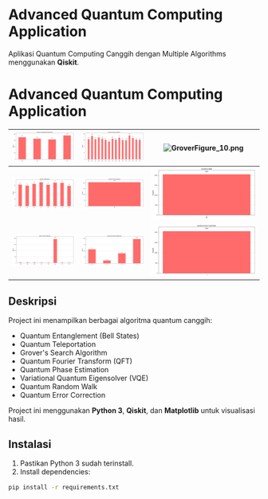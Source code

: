 
# Advanced Quantum Computing Application

Aplikasi Quantum Computing Canggih dengan Multiple Algorithms menggunakan **Qiskit**.


# Advanced Quantum Computing Application  

| ![Entanglement](images/Figure_2.png) | ![Teleportation](images/Figure_5.png) | ![Grover](images/)Figure_10.png |
|-----------------------------------------|-------------------------------------------|-------------------------------|
| ![QFT](images/Figure_3.png)                  | ![Phase Estimation](images/Figure_6.png)    | ![VQE](images/Figure_8.png)       |
| ![Quantum Walk](images/Figure_4.png)        | ![Error Correction](images/Figure_7.png)    | ![Custom GHZ](images/Figure_9.png) |



## Deskripsi
Project ini menampilkan berbagai algoritma quantum canggih:
- Quantum Entanglement (Bell States)
- Quantum Teleportation
- Grover's Search Algorithm
- Quantum Fourier Transform (QFT)
- Quantum Phase Estimation
- Variational Quantum Eigensolver (VQE)
- Quantum Random Walk
- Quantum Error Correction

Project ini menggunakan **Python 3**, **Qiskit**, dan **Matplotlib** untuk visualisasi hasil.

## Instalasi

1. Pastikan Python 3 sudah terinstall.
2. Install dependencies:

```bash
pip install -r requirements.txt
